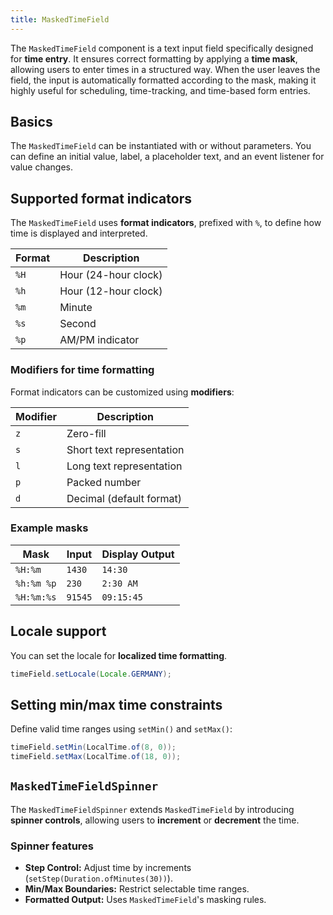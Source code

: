 ```yaml
---
title: MaskedTimeField
---
```


The `MaskedTimeField` component is a text input field specifically designed for **time entry**. It ensures correct formatting by applying a **time mask**, allowing users to enter times in a structured way. When the user leaves the field, the input is automatically formatted according to the mask, making it highly useful for scheduling, time-tracking, and time-based form entries.

## Basics

The `MaskedTimeField` can be instantiated with or without parameters. You can define an initial value, label, a placeholder text, and an event listener for value changes.

## Supported format indicators

The `MaskedTimeField` uses **format indicators**, prefixed with `%`, to define how time is displayed and interpreted.

| Format  | Description               |
|---------|---------------------------|
| `%H`    | Hour (24-hour clock)      |
| `%h`    | Hour (12-hour clock)      |
| `%m`    | Minute                    |
| `%s`    | Second                    |
| `%p`    | AM/PM indicator           |

### Modifiers for time formatting

Format indicators can be customized using **modifiers**:

| Modifier | Description                     |
|----------|---------------------------------|
| `z`      | Zero-fill                      |
| `s`      | Short text representation      |
| `l`      | Long text representation       |
| `p`      | Packed number                  |
| `d`      | Decimal (default format)       |

### Example masks

| Mask       | Input   | Display Output |
|------------|--------|---------------|
| `%H:%m`    | `1430` | `14:30`       |
| `%h:%m %p` | `230`  | `2:30 AM`     |
| `%H:%m:%s` | `91545`| `09:15:45`    |

## Locale support

You can set the locale for **localized time formatting**.

```java
timeField.setLocale(Locale.GERMANY);
```

## Setting min/max time constraints

Define valid time ranges using `setMin()` and `setMax()`:

```java
timeField.setMin(LocalTime.of(8, 0));  
timeField.setMax(LocalTime.of(18, 0)); 
```

## `MaskedTimeFieldSpinner`

The `MaskedTimeFieldSpinner` extends `MaskedTimeField` by introducing **spinner controls**, allowing users to **increment** or **decrement** the time.

### Spinner features
- **Step Control:** Adjust time by increments (`setStep(Duration.ofMinutes(30))`).
- **Min/Max Boundaries:** Restrict selectable time ranges.
- **Formatted Output:** Uses `MaskedTimeField`'s masking rules.

